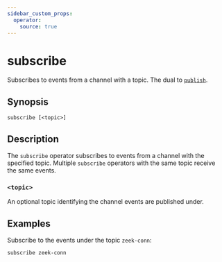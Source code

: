 ```yaml
---
sidebar_custom_props:
  operator:
    source: true
---
```


# subscribe

Subscribes to events from a channel with a topic. The dual to
[`publish`](publish.md).

## Synopsis

```
subscribe [<topic>]
```

## Description

The `subscribe` operator subscribes to events from a channel with the specified
topic. Multiple `subscribe` operators with the same topic receive the same
events.

### `<topic>`

An optional topic identifying the channel events are published under.

## Examples

Subscribe to the events under the topic `zeek-conn`:

```
subscribe zeek-conn
```
